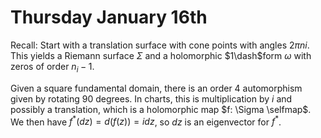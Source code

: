 # Thursday January 16th

Recall:
Start with a translation surface with cone points with angles $2\pi n i$.
This yields a Riemann surface $\Sigma$ and a holomorphic $1\dash$form $\omega$ with zeros of order $n_i -1$.

Given a square fundamental domain, there is an order 4 automorphism given by rotating 90 degrees.
In charts, this is multiplication by $i$ and possibly a translation, which is a holomorphic map $f: \Sigma \selfmap$.
We then have $f^*(dz) = d(f(z)) = idz$, so $dz$ is an eigenvector for $f^*$.

